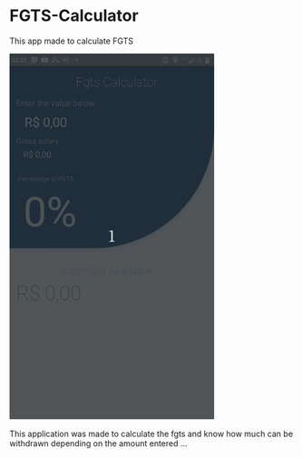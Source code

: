 # FGTS-Calculator
This app made to calculate FGTS

![](src/Gif/CreateSecondScreen.gif)

This application was made to calculate the fgts and know how much can be withdrawn depending on the amount entered ...
